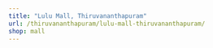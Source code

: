 ```yaml
---
title: "Lulu Mall, Thiruvananthapuram"
url: /thiruvananthapuram/lulu-mall-thiruvananthapuram/
shop: mall
---
```

